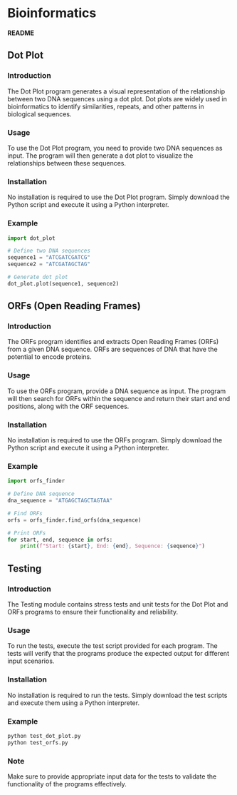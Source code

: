 # Bioinformatics

**README**

## Dot Plot

### Introduction

The Dot Plot program generates a visual representation of the relationship between two DNA sequences using a dot plot. Dot plots are widely used in bioinformatics to identify similarities, repeats, and other patterns in biological sequences.

### Usage

To use the Dot Plot program, you need to provide two DNA sequences as input. The program will then generate a dot plot to visualize the relationships between these sequences.

### Installation

No installation is required to use the Dot Plot program. Simply download the Python script and execute it using a Python interpreter.

### Example

```python
import dot_plot

# Define two DNA sequences
sequence1 = "ATCGATCGATCG"
sequence2 = "ATCGATAGCTAG"

# Generate dot plot
dot_plot.plot(sequence1, sequence2)
```

## ORFs (Open Reading Frames)

### Introduction

The ORFs program identifies and extracts Open Reading Frames (ORFs) from a given DNA sequence. ORFs are sequences of DNA that have the potential to encode proteins.

### Usage

To use the ORFs program, provide a DNA sequence as input. The program will then search for ORFs within the sequence and return their start and end positions, along with the ORF sequences.

### Installation

No installation is required to use the ORFs program. Simply download the Python script and execute it using a Python interpreter.

### Example

```python
import orfs_finder

# Define DNA sequence
dna_sequence = "ATGAGCTAGCTAGTAA"

# Find ORFs
orfs = orfs_finder.find_orfs(dna_sequence)

# Print ORFs
for start, end, sequence in orfs:
    print(f"Start: {start}, End: {end}, Sequence: {sequence}")
```

## Testing

### Introduction

The Testing module contains stress tests and unit tests for the Dot Plot and ORFs programs to ensure their functionality and reliability.

### Usage

To run the tests, execute the test script provided for each program. The tests will verify that the programs produce the expected output for different input scenarios.

### Installation

No installation is required to run the tests. Simply download the test scripts and execute them using a Python interpreter.

### Example

```bash
python test_dot_plot.py
python test_orfs.py
```

### Note

Make sure to provide appropriate input data for the tests to validate the functionality of the programs effectively.
